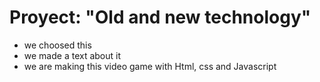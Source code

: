 # Proyect: "Old and new technology"
- we choosed this 
- we made a text about it 
- we are making this video game with Html, css and Javascript